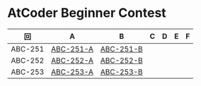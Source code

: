 # AtCoder Beginner Contest

| 回 | A | B | C | D | E | F |
|:---:|:---:|:---:|:---:|:---:|:---:|:---:|
| ABC-251 | [ABC-251-A](ABC-251-A.py) | [ABC-251-B](ABC-251-B.py) |  |  |  |  |
| ABC-252 | [ABC-252-A](ABC-252-A.py) | [ABC-252-B](ABC-252-B.py) |  |  |  |  |
| ABC-253 | [ABC-253-A](ABC-253-A.py) | [ABC-253-B](ABC-253-B.py) |  |  |  |  |
